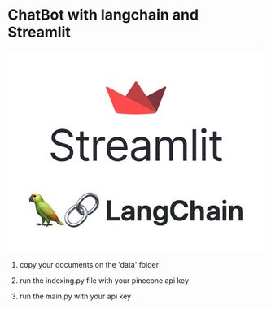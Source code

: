 # ChatBot with langchain and Streamlit

<img src="./images/image.jpg">

1. copy your documents on the 'data' folder

2. run the indexing.py file with your pinecone api key

3. run the main.py with your api key
